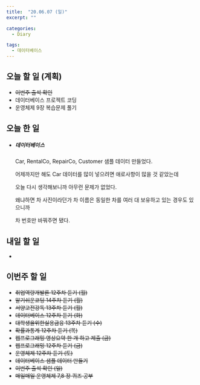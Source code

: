 ```yaml
---
title:  "20.06.07 (일)"
excerpt: ""

categories:
  - Diary

tags:
  - 데이터베이스
---
```


## 오늘 할 일 (계획)

- ~~이번주 출석 확인~~
- 데이터베이스 프로젝트 코딩
- 운영체제 9장 복습문제 풀기

## 오늘 한 일

- ##### 데이터베이스

  Car, RentalCo, RepairCo, Customer 샘플 데이터 만들었다.

  어제까지만 해도 Car 데이터를 많이 넣으려면 애로사항이 많을 것 같았는데

  오늘 다시 생각해보니까 아무런 문제가 없었다.

  왜냐하면 차 사진이라던가 차 이름은 동일한 차를 여러 대 보유하고 있는 경우도 있으니까

  차 번호만 바꿔주면 됐다.


## 내일 할 일

- 

## 이번주 할 일

- ~~취업역량개발론 12주차 듣기 (월)~~
- ~~알기쉬운코딩 14주차 듣기 (월)~~
- ~~서양고전강독 13주차 듣기 (월)~~
- ~~데이터베이스 12주차 듣기 (화)~~
- ~~대학생을위한실용금융 13주차 듣기 (수)~~
- ~~확률과통계 12주차 듣기 (목)~~
- ~~웹프로그래밍 영상요약 한 개 하고 제출 (금)~~
- ~~웹프로그래밍 12주차 듣기 (금)~~
- ~~운영체제 12주차 듣기 (토)~~
- ~~데이터베이스 샘플 데이터 만들기~~
- ~~이번주 출석 확인 (일)~~
- ~~매일매일 운영체제 7,8 장 퀴즈 공부~~
